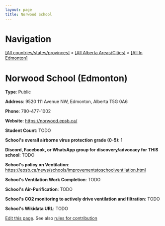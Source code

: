```yaml
---
layout: page
title: Norwood School
---
```

# Navigation

[[All countries/states/provinces]](../../..) > [[All Alberta Areas/Cities]](../..) > [[All In Edmonton]](..)

# Norwood School (Edmonton)

**Type**: Public

**Address**: 9520 111 Avenue NW, Edmonton, Alberta T5G 0A6

**Phone**: 780-477-1002

**Website**: <https://norwood.epsb.ca/>

**Student Count**: TODO

**School's overall airborne virus protection grade (0-5)**: 1

**Discord, Facebook, or WhatsApp group for discovery/advocacy for THIS school**: TODO

**School's policy on Ventilation**: <https://epsb.ca/news/schools/improvementstoschoolventilation.html>

**School's Ventilation Work Completion**: TODO

**School's Air-Purification**: TODO

**School's CO2 monitoring to actively drive ventilation and filtration**: TODO

**School's Wikidata URL**: TODO


[Edit this page](https://github.com/ventilate-schools/AB/edit/main/./Edmonton/Norwood_School.md). See also [rules for contribution](../../../contribution-rules/)